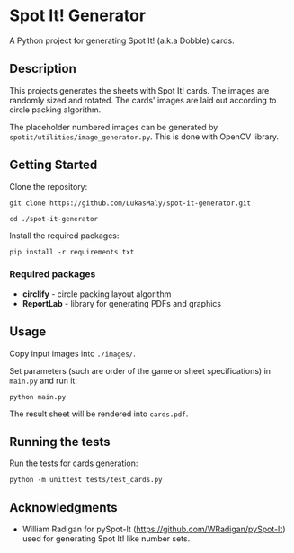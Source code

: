 # Spot It! Generator

A Python project for generating Spot It! (a.k.a Dobble) cards.

## Description

This projects generates the sheets with Spot It! cards. The images are randomly sized and rotated. The cards' images are laid out according to circle packing algorithm. 

The placeholder numbered images can be generated by `spotit/utilities/image_generator.py`. This is done with OpenCV library.

## Getting Started

Clone the repository:

```
git clone https://github.com/LukasMaly/spot-it-generator.git
```

```
cd ./spot-it-generator
```

Install the required packages:

```
pip install -r requirements.txt
```

### Required packages

- **circlify** - circle packing layout algorithm
- **ReportLab** - library for generating PDFs and graphics

## Usage

Copy input images into `./images/`.

Set parameters (such are order of the game or sheet specifications) in `main.py` and run it:

```
python main.py
```

The result sheet will be rendered into `cards.pdf`.

## Running the tests

Run the tests for cards generation:

```
python -m unittest tests/test_cards.py 
```

## Acknowledgments

* William Radigan for pySpot-It (https://github.com/WRadigan/pySpot-It) used for generating Spot It! like number sets.
